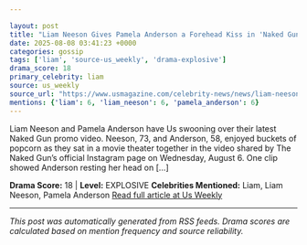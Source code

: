 ```yaml
---

layout: post
title: "Liam Neeson Gives Pamela Anderson a Forehead Kiss in 'Naked Gun' Promo"
date: 2025-08-08 03:41:23 +0000
categories: gossip
tags: ['liam', 'source-us_weekly', 'drama-explosive']
drama_score: 18
primary_celebrity: liam
source: us_weekly
source_url: "https://www.usmagazine.com/celebrity-news/news/liam-neeson-gives-pamela-anderson-a-forehead-kiss-in-naked-gun-promo/"
mentions: {'liam': 6, 'liam_neeson': 6, 'pamela_anderson': 6}
---
```


Liam Neeson and Pamela Anderson have Us swooning over their latest Naked Gun promo video. Neeson, 73, and Anderson, 58, enjoyed buckets of popcorn as they sat in a movie theater together in the video shared by The Naked Gun’s official Instagram page on Wednesday, August 6. One clip showed Anderson resting her head on […]

**Drama Score:** 18 | **Level:** EXPLOSIVE **Celebrities Mentioned:** Liam, Liam Neeson, Pamela Anderson [Read full article at Us Weekly](https://www.usmagazine.com/celebrity-news/news/liam-neeson-gives-pamela-anderson-a-forehead-kiss-in-naked-gun-promo/)

---

*This post was automatically generated from RSS feeds. Drama scores are calculated based on mention frequency and source reliability.*